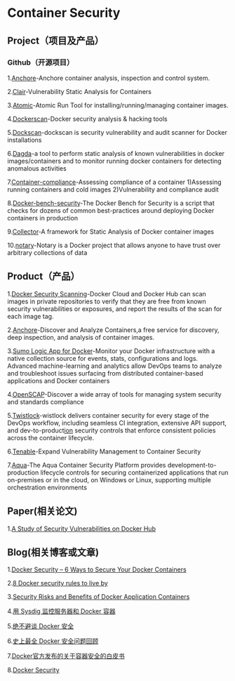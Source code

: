 # Container Security
## Project（项目及产品）
### Github（开源项目）
1.[Anchore][1]-Anchore container analysis, inspection and control system. 

2.[Clair][2]-Vulnerability Static Analysis for Containers 

3.[Atomic][3]-Atomic Run Tool for installing/running/managing container images. 

4.[Dockerscan][4]-Docker security analysis & hacking tools 

5.[Dockscan][5]-dockscan is security vulnerability and audit scanner for Docker installations 

6.[Dagda][6]-a tool to perform static analysis of known vulnerabilities in docker images/containers and to monitor running docker containers for detecting anomalous activities 

7.[Container-compliance][7]-Assessing compliance of a container 
1)Assessing running containers and cold images
2)Vulnerability and compliance audit

8.[Docker-bench-security][8]-The Docker Bench for Security is a script that checks for dozens of common best-practices around deploying Docker containers in production

9.[Collector][9]-A framework for Static Analysis of Docker container images 

10.[notary][10]-Notary is a Docker project that allows anyone to have trust over arbitrary collections of data


## Product（产品）
1.[Docker Security Scanning][11]-Docker Cloud and Docker Hub can scan images in private repositories to verify that they are free from known security vulnerabilities or exposures, and report the results of the scan for each image tag.

2.[Anchore][12]-Discover and Analyze Containers,a free service for discovery, deep inspection, and analysis of container images.

3.[Sumo Logic App for Docker][13]-Monitor your Docker infrastructure with a native collection source for events, stats, configurations and logs. Advanced machine-learning and analytics allow DevOps teams to analyze and troubleshoot issues surfacing from distributed container-based applications and Docker containers

4.[OpenSCAP][14]-Discover a wide array of tools for managing system security and standards compliance

5.[Twistlock][15]-wistlock delivers container security for every stage of the DevOps workflow, including seamless CI integration, extensive API support, and dev-to-product[ion][16] security controls that enforce consistent policies across the container lifecycle.

6.[Tenable][17]-Expand Vulnerability Management to Container Security

7.[Aqua][18]-The Aqua Container Security Platform provides development-to-production lifecycle controls for securing containerized applications that run on-premises or in the cloud, on Windows or Linux, supporting multiple orchestration environments
## Paper(相关论文)
1.[A Study of Security Vulnerabilities on Docker Hub][19]


## Blog(相关博客或文章)
1.[Docker Security – 6 Ways to Secure Your Docker Containers][20]

2.[8 Docker security rules to live by][21]

3.[Security Risks and Benefits of Docker Application Containers][22]

4.[用 Sysdig 监控服务器和 Docker 容器][23]

5.[绝不避谈 Docker 安全][24] 

6.[史上最全 Docker 安全问题回顾][25]

7.[Docker官方发布的关于容器安全的白皮书][26] 

8.[Docker Security][27]


  [1]: https://github.com/anchore/anchore
  [2]: https://github.com/coreos/clair
  [3]: https://github.com/projectatomic/atomic
  [4]: https://github.com/cr0hn/dockerscan
  [5]: https://github.com/kost/dockscan
  [6]: https://github.com/eliasgranderubio/dagda
  [7]: https://github.com/OpenSCAP/container-compliance
  [8]: https://github.com/docker/docker-bench-security
  [9]: https://github.com/banyanops/collector
  [10]: https://github.com/docker/notary
  [11]: https://docs.docker.com/docker-cloud/builds/image-scan/
  [12]: https://anchore.io
  [13]: https://www.sumologic.com/application/docker/
  [14]: https://www.open-scap.org/
  [15]: https://www.twistlock.com/
  [16]: http://blog.daocloud.io/a-look-back-at-one-year-of-docker-security/?utm_source=tuicool&utm_medium=referral
  [17]: https://www.tenable.com/products/tenable-io/container-security?utm_source=google&utm_medium=cpc&utm_term=container%20security&utm_content=188477666387&utm_campaign=emea-en-vulnerabilitymanagement&utm_promoter=tenable
  [18]: https://www.aquasec.com/
  [19]: https://blog.acolyer.org/2017/04/03/a-study-of-security-vulnerabilities-on-docker-hub/
  [20]: https://www.sumologic.com/blog/security/securing-docker-containers/
  [21]: http://www.infoworld.com/article/3154711/security/8-docker-security-rules-to-live-by.html
  [22]: https://zeltser.com/security-risks-and-benefits-of-docker-application/
  [23]: https://www.ibm.com/developerworks/cn/linux/1607_caoyq_sysdig/index.html
  [24]: https://mp.weixin.qq.com/s/IN_JJhg_oG7ILVjNj-UexA
  [25]: http://blog.daocloud.io/a-look-back-at-one-year-of-docker-security/?utm_source=tuicool&utm_medium=referral
  [26]: http://dockone.io/article/808
  [27]: https://www.docker.com/docker-security
